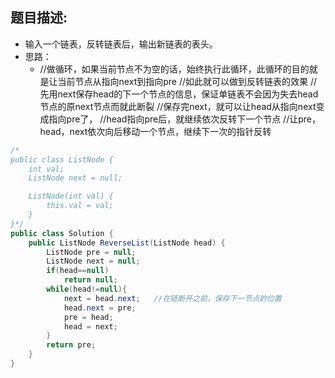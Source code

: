 题目描述:
---
* 输入一个链表，反转链表后，输出新链表的表头。
* 思路：
	* //做循环，如果当前节点不为空的话，始终执行此循环，此循环的目的就是让当前节点从指向next到指向pre
            //如此就可以做到反转链表的效果
            //先用next保存head的下一个节点的信息，保证单链表不会因为失去head节点的原next节点而就此断裂
 //保存完next，就可以让head从指向next变成指向pre了，
 //head指向pre后，就继续依次反转下一个节点
            //让pre，head，next依次向后移动一个节点，继续下一次的指针反转
```java
/*
public class ListNode {
    int val;
    ListNode next = null;

    ListNode(int val) {
        this.val = val;
    }
}*/
public class Solution {
    public ListNode ReverseList(ListNode head) {
        ListNode pre = null;
		ListNode next = null;
		if(head==null)
			return null;
		while(head!=null){
			next = head.next;	//在链断开之前，保存下一节点的位置
			head.next = pre;
			pre = head;
			head = next;
		}
		return pre;
    }
}
